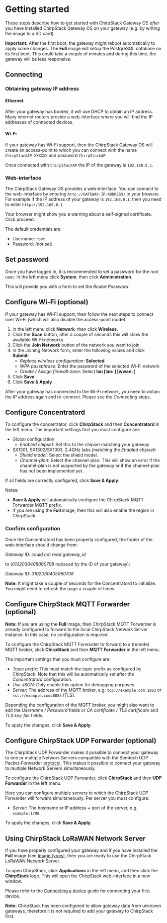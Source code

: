 # Getting started

<!-- toc -->


These steps describe how to get started with ChirpStack Gateway OS _after_ you
have installed ChirpStack Gateway OS on your gateway (e.g. by writing the image
to a SD card).

**Important:** After the first boot, the gateway might reboot automatically to
apply some changes. The **Full** image will setup the PostgreSQL database on
its first boot. This could take a couple of minutes and during this time, the
gateway will be less responsive.

## Connecting

### Obtaining gateway IP address

#### Ethernet

After your gateway has booted, it will use DHCP to obtain an IP address. 
Many internet routers provide a web-interface where you will find the IP
addresses of connected devices.

#### Wi-Fi

If your gateway has Wi-Fi support, then the ChirpStack Gateway OS will create
an access-point to which you can connect with the name `ChirpStackAP-XXXXXX` and 
password `ChirpStackAP`.

Once connected with `ChirpStackAP` the IP of the gateway is `192.168.0.1`.

### Web-interface

The ChirpStack Gateway OS provides a web-interface. You can connect to the
web-interface by entering `http://GATEWAY-IP-ADDRESS/` in your browser. For
example if the IP address of your gateway is `192.168.0.1`, then you need to
enter `http://192.168.0.1`.

Your browser might show you a warning about a self-signed certificate.
Click proceed.

The default credentials are:

* Username: `root`
* Password: _(not set)_

## Set password

Once you have logged in, it is recommended to set a password for the _root_
user. In the left menu click **System**, then click **Administration**.

This will provide you with a form to set the _Router Password_.

## Configure Wi-Fi (optional)

If your gateway has Wi-Fi support, then follow the next steps to connect over
Wi-Fi (which will also disable the access-point mode).

1. In the left menu click **Network**, then click **Wireless**.
2. Click the **Scan** button, after a couple of seconds this will show the available Wi-Fi networks.
3. Click the **Join Network** button of the network you want to join.
4. In the Joining Network form, enter the following values and click **Submit**:
   * _Replace wireless configuration_: **Selected**
   * _WPA passphrase_: Enter the password of the selected Wi-Fi network
   * _Create / Assign firewall-zone_: Select **lan [lan: ] [wwan: ]**
5. Click **Save**
6. Click **Save & Apply**

After your gateway has connected to the Wi-Fi network, you need to obtain the
IP address again and re-connect. Please see the _Connecting_ steps.

## Configure Concentratord

To configure the concentrator, click **ChirpStack** and then **Concentratord**
in the left menu. The important settings that you must configure are:

* Global configuration
   * _Enabled chipset_: Set this to the chipset matching your gateway
* SX1301, SX1302/SX1303, 2.4GHz tabs (matching the _Enabled chipset_)
   * _Shield model_: Select the shield model.
   * _Channel-plan_: Select the channel-plan. This will show an error if the channel-plan is not supported by the gateway or if the channel-plan has not been implemented yet.

If all fields are correctly configured, click **Save & Apply**.

Notes:

* **Save & Apply** will automatically configure the ChirpStack MQTT Forwarder MQTT prefix.
* If you are using the **Full** image, then this will also enable the region in ChirpStack.

### Confirm configuration

Once the Concentratord has been properly configured, the footer of the
web-interface should change from:

_Gateway ID: could not read gateway_id_

to (_0102030405060708_ replaced by the ID of your gateway):

_Gateway ID: 0102030405060708_

**Note:** It might take a couple of seconds for the Concentratord to initialize.
You might need to refresh the page a couple of times.

## Configure ChirpStack MQTT Forwarder (optional)

**Note:** If you are using the **Full** image, then ChirpStack MQTT Forwarder
is already configured to forward to the local ChirpStack Network Server
instance. In this case, no configuration is required.

To configure the ChirpStack MQTT Forwarder to forward to a (remote) MQTT broker,
click **ChirpStack** and then **MQTT Forwarder** in the left menu.

The important settings that you must configure are:

* _Topic prefix_: This must match the topic prefix as configured by ChirpStack.
  Note that this will be automatically set after the _Concentratord_
  configuration.
* _Use JSON_: Only enable this option for debugging purposes.
* _Server_: The address of the MQTT broker, e.g. `tcp://example.com:1883` or `ssl://example.com:8883` (TLS).

Depending the configuration of the MQTT broker, you might also want to edit
the _Username_ / _Password_ fields or _CA certificate_ / _TLS certificate_ and
_TLS key-file_ fields.

To apply the changes, click **Save & Apply**.

## Configure ChirpStack UDP Forwarder (optional)

The ChirpStack UDP Forwarder makes it possible to connect your gateway to
one or multiple Network Servers compatible with the Semtech UDP
Packet-Forwarder [protocol](https://github.com/Lora-net/packet_forwarder/blob/master/PROTOCOL.TXT).
This makes it possible to connect your gateway to multiple Network Servers
simultaneously.

To configure the ChirpStack UDP Forwarder, click **ChirpStack** and then
**UDP Forwarder** in the left menu.

Here you can configure multiple servers to which the ChirpStack UDP Forwarder
will forward simultaneously. Per server you must configure:

* _Server_: The hostname or IP address + port of the server, e.g. `example:1700`.

To apply the changes, click **Save & Apply**.

## Using ChirpStack LoRaWAN Network Server

If you have properly configured your gateway and if you have installed the
**Full** image (see [Image types](./image-types.md)), then you are ready
to use the ChirpStack LoRaWAN Network Server.

To open ChirpStack, click **Applications** in the left menu, and then click
the **ChirpStack** logo. This will open the ChirpStack web-interface in a
new window.

Please refer to the [Connecting a device](../guides/connect-device.md) guide
for connecting your first device.

**Note:** ChirpStack has been configured to allow gateway data from unknown
gateways, therefore it is not required to add your gateway to ChirpStack first.
